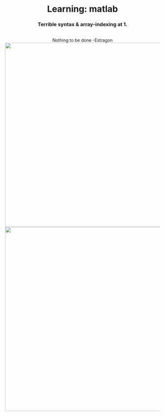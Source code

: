 <div align="center">

# Learning: matlab

### Terrible syntax & array-indexing at 1.

<br>
Nothing to be done -Estragon
<br>

<img src="https://user-images.githubusercontent.com/55017307/102819315-898fdf80-43d3-11eb-99b3-215ba882fb3b.jpg" width="600"/>
   
<img src="https://user-images.githubusercontent.com/55017307/102819319-8ac10c80-43d3-11eb-84a3-72ee7d2feab7.jpg" width="600"/>


</div>
